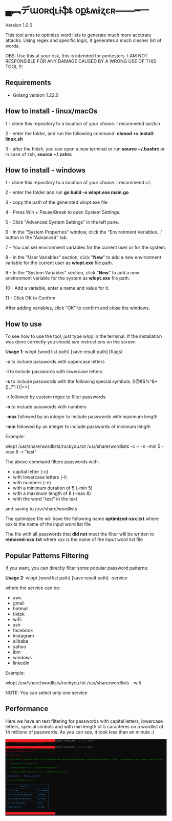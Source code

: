 
# ▄︻デաօʀɖʟɨֆȶ օքȶʍɨʐɛʀ═══━一

 Version 1.0.0

This tool aims to optimize word lists to generate much more accurate attacks. Using regex and specific logic, it generates a much cleaner list of words.

OBS: Use this at your risk, this is intended for pentesters. I AM NOT RESPONSIBLE FOR ANY DAMAGE CAUSED BY A WRONG USE OF THIS TOOL !!!

## Requirements

- Golang version 1.22.0

## How to install - linux/macOs

1 - clone this repository to a location of your choice. I recommend usr/bin

2 - enter the folder, and run the following command: **chmod +x install-linux.sh**

3 - after the finish,  you can open a new terminal or run  **source ~/.bashrc** or in case of zsh,  **source ~/.zshrc**

## How to install - windows

1  - clone this repository to a location of your choice. I recommend c:\

2  - enter the folder and run **go build -o wlopt.exe main.go**

3  - copy the path of the generated wlopt.exe file

4  - Press Win + Pause/Break to open System Settings.

5  - Click "Advanced System Settings" in the left pane.

6  - In the "System Properties" window, click the "Environment Variables..." button in the "Advanced" tab.

7  - You can set environment variables for the current user or for the system.

8 - In the "User Variables" section, click "**New**" to add a new environment variable for the current user as **wlopt.exe** file path.

9 - In the "System Variables" section, click "**New**" to add a new environment variable for the system as **wlopt.exe** file path.

10 - Add a variable, enter a name and value for it.

11 - Click OK to Confirm

After adding variables, click "OK" to confirm and close the windows.

## How to use

To see how to use the tool, just type wlop in the terminal. If the installation was done correctly you should see instructions on the screen

**Usage 1**: wlopt [word list path] [save result path] [flags]

-**c** to include passwords with uppercase letters

-**l** to include passwords with lowercase letters

-**s** to include passwords with the following special symbols: [!@#$%^&*(),.?\":{}|<>]

-**r** followed by custom regex to filter passwords

-**n** to include passwords with numbers

-**max** followed by an integer to include passwords with maximum length

-**min** followed by an integer to include passwords of minimum length

Example:

wlopt /usr/share/wordlists/rockyou.txt /usr/share/wordlists -c -l -n -min 5 -max 8 -r "test"

The above command filters passwords with:

- capital letter (-c)
- with lowercase letters (-l)
- with numbers (-n)
- with a minimum duration of 5 (-min 5)
- with a maximum length of 8 (-max 8)
- with the word "test" in the text

and saving to /usr/share/wordlists

The optimized file will have the following name **optimized-xxx.txt** where xxx is the name of the input word list file

The file with all passwords that **did not**  meet the filter will be written to **removed-xxx.txt** where xxx is the name of the input word list file

## Popular Patterns Filtering

If you want, you can directly filter some popular password patterns:

**Usage 2**: wlopt [word list path] [save result path] -service

where the service can be:

- aws
- gmail
- hotmail
- tiktok
- wiFi
- ssh
- facebook
- instagram
- alibaba
- yahoo
- ibm
- windows
- linkedIn

Example:

wlopt /usr/share/wordlists/rockyou.txt /usr/share/wordlists - wifi

NOTE: You can select only one service

## Performance

Here we have an test filtering for passwords with capital letters, lowercase letters, special simbols and with min length of 5 caracteres on a wordlist of 14 millions of passwords. As you can see, it took less than an minute :) 

![test result](assets/result.PNG)
